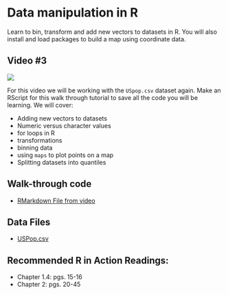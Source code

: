 # Data manipulation in R

Learn to bin, transform and add new vectors to datasets in R. You will also install and load packages to build a map using coordinate data.

## Video #3

[![](https://github.com/StevisonLab/R-Mini-Course/blob/main/mq3.jpeg)](https://youtu.be/A8vYpOiyAg8)

For this video we will be working with the `USpop.csv` dataset again. Make an RScript for this walk through tutorial to save all the code you will be learning. We will cover:

* Adding new vectors to datasets
* Numeric versus character values
* for loops in R
* transformations
* binning data
* using `maps` to plot points on a map
* Splitting datasets into quantiles

## Walk-through code

* [RMarkdown File from video](https://github.com/StevisonLab/R-Mini-Course/blob/main/datafiles/4.03.Data_Manipulation_in_R.Rmd)

## Data Files

* [USPop.csv](https://github.com/StevisonLab/R-Mini-Course/blob/main/datafiles/USPop.csv)

## Recommended R in Action Readings:
* Chapter 1.4: pgs. 15-16
* Chapter 2: pgs. 20-45
